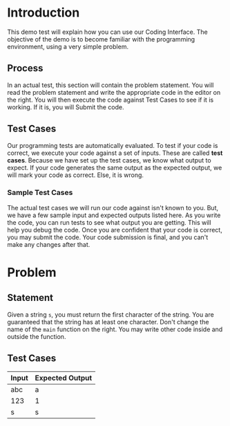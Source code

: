 # Introduction

This demo test will explain how you can use our Coding Interface. The objective of the demo is to become familiar with the programming environment, using a very simple problem.

## Process

In an actual test, this section will contain the problem statement. You will read the problem statement and write the appropriate code in the editor on the right. You will then execute the code against Test Cases to see if it is working. If it is, you will Submit the code.

## Test Cases

Our programming tests are automatically evaluated. To test if your code is correct, we execute your code against a set of inputs. These are called **test cases**. Because we have set up the test cases, we know what output to expect. If your code generates the same output as the expected output, we will mark your code as correct. Else, it is wrong.

### Sample Test Cases

The actual test cases we will run our code against isn't known to you. But, we have a few sample input and expected outputs listed here. As you write the code, you can run tests to see what output you are getting. This will help you debug the code. Once you are confident that your code is correct, you may submit the code. Your code submission is final, and you can't make any changes after that.

# Problem

## Statement

Given a string `s`, you must return the first character of the string. You are guaranteed that the string has at least one character. Don't change the name of the `main` function on the right. You may write other code inside and outside the function.

## Test Cases

| Input | Expected Output |
| ----- | --------------- |
| abc   | a               |
| 123   | 1               |
| s     | s               |
